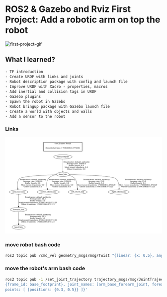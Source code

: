 # ROS2 & Gazebo and Rviz First Project: Add a robotic arm on top the robot

![first-project-gif](Project-1.gif)

## What I learned?
    - TF introduction
    - Create URDF with links and joints
    - Robot description package with config and launch file
    - Improve URDF with Xacro - properties, macros
    - Add inertial and collision tags in URDF
    - Gazebo plugins
    - Spawn the robot in Gazebo
    - Robot bringup package with Gazebo launch file
    - Create a world with objects and walls
    - Add a sensor to the robot

### Links
![complete_robot](complete_robot.png)

### move robot bash code
```bash
ros2 topic pub /cmd_vel geometry_msgs/msg/Twist "{linear: {x: 0.5}, angular: {z: 0}}"
```
### move the robot's arm bash code
```bash
ros2 topic pub -1 /set_joint_trajectory trajectory_msgs/msg/JointTrajectory '{header:
{frame_id: base_footprint}, joint_names: [arm_base_forearm_joint, forearm_hand_joint],
points: [ {positions: {0.3, 0.5}} ]}'
```